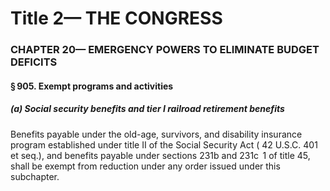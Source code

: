 
# Title 2— THE CONGRESS
### CHAPTER 20— EMERGENCY POWERS TO ELIMINATE BUDGET DEFICITS
#### § 905. Exempt programs and activities
##### (a) Social security benefits and tier I railroad retirement benefits

Benefits payable under the old-age, survivors, and disability insurance program established under title II of the Social Security Act ( 42 U.S.C. 401 et seq.), and benefits payable under sections 231b and 231c  1 of title 45, shall be exempt from reduction under any order issued under this subchapter.
